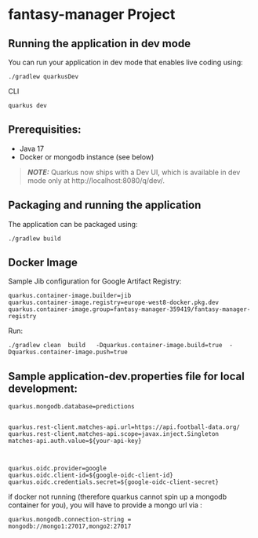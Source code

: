 # fantasy-manager Project

## Running the application in dev mode

You can run your application in dev mode that enables live coding using:
```shell script
./gradlew quarkusDev
```
CLI

```shell script
quarkus dev
```

## Prerequisities:

- Java 17
- Docker or mongodb instance (see below)


> **_NOTE:_**  Quarkus now ships with a Dev UI, which is available in dev mode only at http://localhost:8080/q/dev/.

## Packaging and running the application

The application can be packaged using:
```shell script
./gradlew build
```

## Docker Image

Sample Jib configuration for Google Artifact Registry:

```shell script
quarkus.container-image.builder=jib
quarkus.container-image.registry=europe-west8-docker.pkg.dev
quarkus.container-image.group=fantasy-manager-359419/fantasy-manager-registry
```
Run:
```shell script
./gradlew clean  build   -Dquarkus.container-image.build=true  -Dquarkus.container-image.push=true
```

## Sample application-dev.properties file for local development:

```shell script
quarkus.mongodb.database=predictions


quarkus.rest-client.matches-api.url=https://api.football-data.org/
quarkus.rest-client.matches-api.scope=javax.inject.Singleton
matches-api.auth.value=${your-api-key}



quarkus.oidc.provider=google
quarkus.oidc.client-id=${google-oidc-client-id}
quarkus.oidc.credentials.secret=${google-oidc-client-secret}
```

if docker not running (therefore quarkus cannot spin up a mongodb container for you), you will have to provide a mongo url via :



```shell script
quarkus.mongodb.connection-string = mongodb://mongo1:27017,mongo2:27017
```


